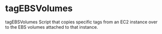 # tagEBSVolumes
tagEBSVolumes
Script that copies specific tags from an EC2 instance over to the EBS volumes attached to that instance.
